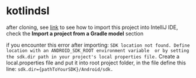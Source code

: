 # kotlindsl

after cloning, see [link](https://www.jetbrains.com/help/idea/gradle.html) to see how to import this project into IntelliJ IDE,
check the **Import a project from a Gradle model** section

if you encounter this error after importing: 
`SDK location not found. Define location with an ANDROID_SDK_ROOT environment variable 
or by setting the sdk.dir path in your project's local properties file.`
Create a local.properties file and put it into root project folder, in the file define this line: `sdk.dir={pathToYourSDK}/Android/sdk.`